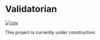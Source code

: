 # Validatorian

[![cov](https://ohpointfive.github.io/validatorian/badges/coverage.svg)](https://github.com/ohpointfive/validatorian/actions)

This project is currently under construction
